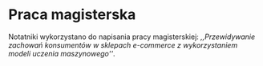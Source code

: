 # Praca magisterska

Notatniki wykorzystano do napisania pracy magisterskiej: *,,Przewidywanie zachowań konsumentów w sklepach e-commerce z wykorzystaniem modeli uczenia maszynowego''*.
